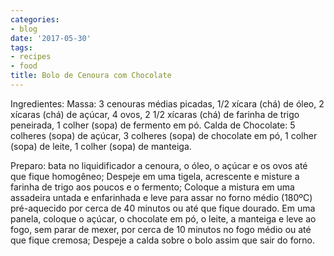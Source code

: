 ```yaml
---
categories:
- blog
date: '2017-05-30'
tags:
- recipes
- food
title: Bolo de Cenoura com Chocolate
---
```


Ingredientes: Massa: 3 cenouras médias picadas, 1/2 xícara (chá) de óleo, 2 xícaras (chá) de açúcar, 4 ovos, 2 1/2 xícaras (chá) de farinha de trigo peneirada, 1 colher (sopa) de fermento em pó. Calda de Chocolate: 5 colheres (sopa) de açúcar, 3 colheres (sopa) de chocolate em pó, 1 colher (sopa) de leite, 1 colher (sopa) de manteiga.

Preparo: bata no liquidificador a cenoura, o óleo, o açúcar e os ovos até que fique homogêneo; Despeje em uma tigela, acrescente e misture a farinha de trigo aos poucos e o fermento; Coloque a mistura em uma assadeira untada e enfarinhada e leve para assar no forno médio (180ºC) pré-aquecido por cerca de 40 minutos ou até que fique dourado.  Em uma panela, coloque o açúcar, o chocolate em pó, o leite, a manteiga e leve ao fogo, sem parar de mexer, por cerca de 10 minutos no fogo médio ou até que fique cremosa; Despeje a calda sobre o bolo assim que sair do forno.
